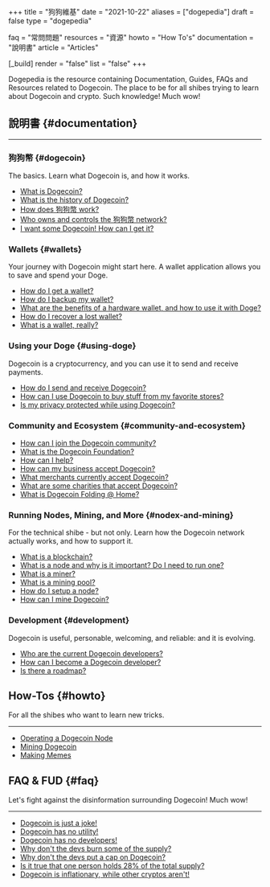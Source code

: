 +++
title = "狗狗維基"
date = "2021-10-22"
aliases = ["dogepedia"]
draft = false
type = "dogepedia"

faq = "常問問題"
resources = "資源"
howto = "How To's"
documentation = "說明書"
article = "Articles"

[_build]
  render = "false"
  list = "false"
+++

Dogepedia is the resource containing Documentation, Guides, FAQs and Resources related to Dogecoin. The place to be for all shibes trying to learn about Dogecoin and crypto. Such knowledge! Much wow!

## 說明書 {#documentation}
***
### 狗狗幣 {#dogecoin}
The basics. Learn what Dogecoin is, and how it works.
- [What is Dogecoin?](/zh-tw/dogepedia/articles/what-is-dogecoin)
- [What is the history of Dogecoin?](/zh-tw/dogepedia/articles/history-of-dogecoin)
- [How does 狗狗幣 work?](/zh-tw/dogepedia/articles/how-does-dogecoin-work)
- [Who owns and controls the 狗狗幣 network?](/zh-tw/dogepedia/articles/who-owns-dogecoin)
- [I want some Dogecoin! How can I get it?](/zh-tw/dogepedia/articles/get-dogecoin)

### Wallets {#wallets}
Your journey with Dogecoin might start here. A wallet application allows you to save and spend your Doge.
- [How do I get a wallet?](/zh-tw/dogepedia/articles/how-do-i-get-a-wallet)
- [How do I backup my wallet?](/zh-tw/dogepedia/articles/how-to-backup-a-wallet)
- [What are the benefits of a hardware wallet, and how to use it with Doge?](/zh-tw/dogepedia/articles/dogecoin-hardware-wallets)
- [How do I recover a lost wallet?](/zh-tw/dogepedia/articles/recover-a-lost-wallet)
- [What is a wallet, really?](/zh-tw/dogepedia/articles/what-is-a-wallet)

### Using your Doge {#using-doge}
Dogecoin is a cryptocurrency, and you can use it to send and receive payments.
- [How do I send and receive Dogecoin?](/zh-tw/dogepedia/articles/send-and-receive-dogecoin)
- [How can I use Dogecoin to buy stuff from my favorite stores?](/zh-tw/dogepedia/articles/using-dogecoin-in-a-store)
- [Is my privacy protected while using Dogecoin?](/zh-tw/dogepedia/articles/dogecoin-and-privacy)

### Community and Ecosystem {#community-and-ecosystem}
- [How can I join the Dogecoin community?](/zh-tw/dogepedia/articles/join-the-dogecoin-community)
- [What is the Dogecoin Foundation?](/zh-tw/dogepedia/articles/what-is-the-dogecoin-foundation)
- [How can I help?](/zh-tw/dogepedia/articles/how-can-i-help-doge)
- [How can my business accept Dogecoin?](/zh-tw/dogepedia/articles/how-can-my-business-accept-dogecoin)
- [What merchants currently accept Dogecoin?](/zh-tw/dogepedia/articles/merchants-accepting-doge)
- [What are some charities that accept Dogecoin?](/zh-tw/dogepedia/articles/charities-accepting-doge)
- [What is Dogecoin Folding @ Home?](/zh-tw/dogepedia/articles/dogecoin-folding-at-home)

### Running Nodes, Mining, and More {#nodex-and-mining}
For the technical shibe - but not only. Learn how the Dogecoin network actually works, and how to support it.
- [What is a blockchain?](/zh-tw/dogepedia/articles/what-is-a-blockchain)
- [What is a node and why is it important? Do I need to run one?](/zh-tw/dogepedia/articles/what-is-a-node)
- [What is a miner?](/zh-tw/dogepedia/articles/what-is-a-miner)
- [What is a mining pool?](/zh-tw/dogepedia/articles/what-is-a-mining-pool)
- [How do I setup a node?](/zh-tw/dogepedia/how-tos/operating-a-node)
- [How can I mine Dogecoin?](/zh-tw/dogepedia/how-tos/mining-dogecoin)

### Development {#development}
Dogecoin is useful, personable, welcoming, and reliable: and it is evolving.
- [Who are the current Dogecoin developers?](/zh-tw/dogepedia/articles/dogecoin-developers)
- [How can I become a Dogecoin developer?](/zh-tw/dogepedia/articles/becoming-a-dogecoin-developer)
- [Is there a roadmap?](/zh-tw/dogepedia/articles/dogecoin-roadmap)

## How-Tos {#howto}
For all the shibes who want to learn new tricks.
***
- [Operating a Dogecoin Node](/zh-tw/dogepedia/how-tos/operating-a-node)
- [Mining Dogecoin](/zh-tw/dogepedia/how-tos/mining-dogecoin)
- [Making Memes](/zh-tw/dogepedia/how-tos/making-memes)

## FAQ & FUD {#faq}
Let's fight against the disinformation surrounding Dogecoin! Much wow!
***
- [Dogecoin is just a joke!](/zh-tw/dogepedia/faq/dogecoin-is-a-joke)
- [Dogecoin has no utility!](/zh-tw/dogepedia/faq/dogecoin-has-no-utility)
- [Dogecoin has no developers!](/zh-tw/dogepedia/faq/dogecoin-has-no-developers)
- [Why don't the devs burn some of the supply?](/zh-tw/dogepedia/faq/dogecoin-and-coin-burning)
- [Why don't the devs put a cap on Dogecoin?](/zh-tw/dogepedia/faq/putting-a-cap-on-dogecoin)
- [Is it true that one person holds 28% of the total supply?](/zh-tw/dogepedia/faq/dogecoin-whale-wallets)
- [Dogecoin is inflationary, while other cryptos aren't!](/zh-tw/dogepedia/faq/dogecoin-inflation)
